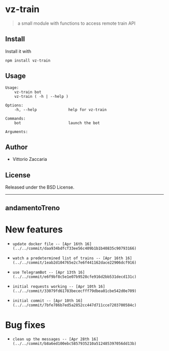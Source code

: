 # vz-train
> a small module with functions to access remote train API

## Install

Install it with

```
npm install vz-train
```
## Usage

```
Usage:
    vz-train bot
    vz-train ( -h | --help )

Options:
    -h, --help              help for vz-train
    
Commands:
    bot                     launch the bot
    
Arguments:

```

## Author

* Vittorio Zaccaria

## License
Released under the BSD License.

***




<!-- Start src/module.js -->

## andamentoTreno

<!-- End src/module.js -->


# New features

-     update docker file -- [Apr 16th 16](../../commit/daa934bdfcf33ee56c409b1b1b40835c90793166)
-     watch a predetermined list of trains -- [Apr 16th 16](../../commit/1eab2d104765e2c7e6f441162dace22906dcf916)
-     use TelegramBot -- [Apr 13th 16](../../commit/e6f9bf8c5e1e07b9528cfe916d2bb531decd131c)
-     initial requests working -- [Apr 10th 16](../../commit/33079fd61783bececfff79dbea01cbe542d0e709)
-     initial commit -- [Apr 10th 16](../../commit/7bfe786b7ed5a2852cc447d711cce7203700584c)

# Bug fixes

-     clean up the messages -- [Apr 28th 16](../../commit/b8a6ed100ebc5857935210a512485397056dd13b)

